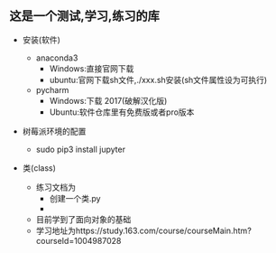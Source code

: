 ## 这是一个测试,学习,练习的库
- 安装(软件)
    - anaconda3 
        - Windows:直接官网下载
        - ubuntu:官网下载sh文件,./xxx.sh安装(sh文件属性设为可执行)
    - pycharm
        - Windows:下载 2017(破解汉化版)
        - Ubuntu:软件仓库里有免费版或者pro版本
- 树莓派环境的配置
    - sudo pip3 install jupyter
        
- 类(class)
    - 练习文档为
        - 创建一个类.py
        - 
    - 目前学到了面向对象的基础
    - 学习地址为https://study.163.com/course/courseMain.htm?courseId=1004987028
